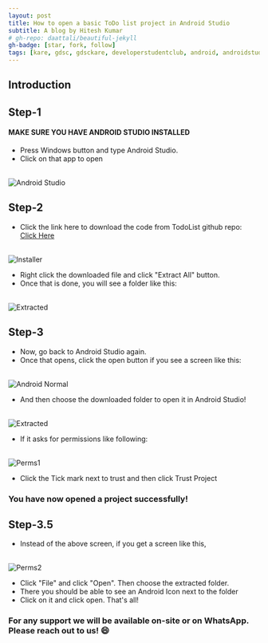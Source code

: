 ```yaml
---
layout: post
title: How to open a basic ToDo list project in Android Studio
subtitle: A blog by Hitesh Kumar
# gh-repo: daattali/beautiful-jekyll
gh-badge: [star, fork, follow]
tags: [kare, gdsc, gdsckare, developerstudentclub, android, androidstudio, androidstudioinstall]
---
```


## Introduction

<!-- Generally, it is a bit difficult to install Android Studio. So, I've created a script to automate the process! -->
<!-- ### Do note that this requires active internet connection and atleast 1.5GB of data -->
## Step-1
#### MAKE SURE YOU HAVE ANDROID STUDIO INSTALLED
- Press Windows button and type Android Studio.
- Click on that app to open
<div class="text-center">
  <br/>
  <img src="https://i.imgur.com/0bTUAz4.png" alt="Android Studio" />
</div>


## Step-2
- Click the link here to download the code from TodoList github repo: [Click Here](https://codeload.github.com/StarkDroid/JetpackTodoSample/zip/refs/heads/master)

<div class="text-center">
  <br/>
  <img src="https://i.imgur.com/c4Mjpul.png" alt="Installer" />
</div>

- Right click the downloaded file and click "Extract All" button.
- Once that is done, you will see a folder like this:
<div class="text-center">
  <br/>
  <img src="https://i.imgur.com/tk7OMdR.png" alt="Extracted" />
</div>


<!-- #### Updated it. Kindly re-run the command -->

## Step-3

- Now, go back to Android Studio again.
- Once that opens, click the open button if you see a screen like this:

<div class="text-center">
  <br/>
  <img src="https://i.imgur.com/VS2i2lx.png" alt="Android Normal" />
</div>

- And then choose the downloaded folder to open it in Android Studio!

<div class="text-center">
  <br/>
  <img src="https://i.imgur.com/lsi86Y5.png" alt="Extracted" />
</div>

- If it asks for permissions like following:

<div class="text-center">
  <br/>
  <img src="https://i.imgur.com/LjG0G20.png" alt="Perms1" />
</div>

- Click the Tick mark next to trust and then click Trust Project

### You have now opened a project successfully!


## Step-3.5
- Instead of the above screen, if you get a screen like this, 

<div class="text-center">
  <br/>
  <img src="https://i.imgur.com/fZMvVT9.png" alt="Perms2" />
</div>

- Click "File" and click "Open". Then choose the extracted folder. 
- There you should be able to see an Android Icon next to the folder
- Click on it and click open. That's all!


### For any support we will be available on-site or on WhatsApp. Please reach out to us! 😄

